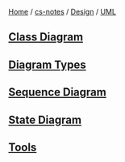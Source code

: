 [Home](https://mengxianbin.github.io) /
[cs-notes](https://mengxianbin.github.io/cs-notes/content) /
[Design](https://mengxianbin.github.io/cs-notes/content/Design) /
[UML](https://mengxianbin.github.io/cs-notes/content/Design/UML)

## [Class Diagram](https://mengxianbin.github.io/cs-notes/content/Design/UML/Class%20Diagram/)

## [Diagram Types](https://mengxianbin.github.io/cs-notes/content/Design/UML/Diagram%20Types)

## [Sequence Diagram](https://mengxianbin.github.io/cs-notes/content/Design/UML/Sequence%20Diagram/)

## [State Diagram](https://mengxianbin.github.io/cs-notes/content/Design/UML/State%20Diagram/)

## [Tools](https://mengxianbin.github.io/cs-notes/content/Design/UML/Tools/)
